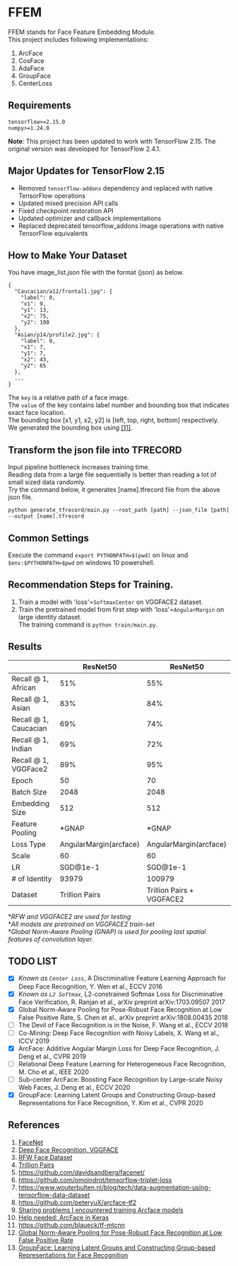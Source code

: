 # FFEM  
FFEM stands for Face Feature Embedding Module.  
This project includes following implementations:  
1. ArcFace
2. CosFace
3. AdaFace
4. GroupFace  
5. CenterLoss  

## Requirements
```
tensorflow>=2.15.0
numpy>=1.24.0
```

**Note**: This project has been updated to work with TensorFlow 2.15. The original version was developed for TensorFlow 2.4.1.

## Major Updates for TensorFlow 2.15
- Removed `tensorflow-addons` dependency and replaced with native TensorFlow operations
- Updated mixed precision API calls
- Fixed checkpoint restoration API
- Updated optimizer and callback implementations
- Replaced deprecated tensorflow_addons image operations with native TensorFlow equivalents

## How to Make Your Dataset
You have image_list.json file with the format (json) as below.  
```
{
  "Caucacian/a12/frontal1.jpg": {
    "label": 0,
    "x1": 9,
    "y1": 13,
    "x2": 75,
    "y2": 100
  },
  "Asian/p14/profile2.jpg": {
    "label": 0,
    "x1": 7,
    "y1": 7,
    "x2": 43,
    "y2": 65
  },
  ...
}
```
The `key` is a relative path of a face image.   
The `value` of the key contains label number and bounding box that indicates exact face location.  
The bounding box [x1, y1, x2, y2] is [left, top, right, bottom] respectively.  
We generated the bounding box using [[11]](https://github.com/blaueck/tf-mtcnn).  

## Transform the json file into TFRECORD
Input pipeline bottleneck increases training time.  
Reading data from a large file sequentially is better than reading a lot of small sized data randomly.  
Try the command below, it generates [name].tfrecord file from the above json file.  
```
python generate_tfrecord/main.py --root_path [path] --json_file [path] --output [name].tfrecord
```

## Common Settings
Execute the command `export PYTHONPATH=$(pwd)` on linux and `$env:$PYTHONPATH=$pwd` on windows 10 powershell.  

## Recommendation Steps for Training.
1. Train a model with 'loss'=`SoftmaxCenter` on VGGFACE2 dataset.  
2. Train the pretrained model from first step with 'loss'=`AngularMargin` on large identity dataset.  
The training command is `python train/main.py`.  


## Results
|                       |        ResNet50        |        ResNet50           |
|-----------------------|------------------------|---------------------------|
| Recall @ 1, African   | 51%                    | 55%                       |
| Recall @ 1, Asian     | 83%                    | 84%                       |
| Recall @ 1, Caucacian | 69%                    | 74%                       |
| Recall @ 1, Indian    | 69%                    | 72%                       |
| Recall @ 1, VGGFace2  | 89%                    | 95%                       |
| Epoch                 | 50                     | 70                        |
| Batch Size            | 2048                   | 2048                      |
| Embedding Size        | 512                    | 512                       |
| Feature Pooling       | *GNAP                  | *GNAP                     |
| Loss Type             | AngularMargin(arcface) | AngularMargin(arcface)    |
| Scale                 | 60                     | 60                        |
| LR                    | SGD@1e-1               | SGD@1e-1                  |
| # of Identity         | 93979                  | 100979                    |
| Dataset               | Trillion Pairs         | Trillion Pairs + VGGFACE2 |

**RFW and VGGFACE2 are used for testing*  
**All models are pretrained on VGGFACE2 train-set*  
**Global Norm-Aware Pooling (GNAP) is used for pooling last spatial features of convolution layer.*  

## TODO LIST

- [x] *Known as `Center Loss`*, A Discriminative Feature Learning Approach for Deep Face Recognition, Y. Wen et al., ECCV 2016
- [x] *Known as `L2 Softmax`*, L2-constrained Softmax Loss for Discriminative Face Verification, R. Ranjan et al., arXiv preprint arXiv:1703.09507 2017
- [x] Global Norm-Aware Pooling for Pose-Robust Face Recognition at Low False Positive Rate, S. Chen et al., arXiv preprint arXiv:1808.00435 2018
- [ ] The Devil of Face Recognition is in the Noise, F. Wang et al., ECCV 2018
- [ ] Co-Mining: Deep Face Recognition with Noisy Labels, X. Wang et al., ICCV 2019
- [x] ArcFace: Additive Angular Margin Loss for Deep Face Recognition, J. Deng et al., CVPR 2019
- [ ] Relational Deep Feature Learning for Heterogeneous Face Recognition, M. Cho et al., IEEE 2020
- [ ] Sub-center ArcFace: Boosting Face Recognition by Large-scale Noisy Web Faces, J. Deng et al., ECCV 2020
- [x] GroupFace: Learning Latent Groups and Constructing Group-based Representations for Face Recognition, Y. Kim et al., CVPR 2020

## References
1. [FaceNet](https://arxiv.org/pdf/1503.03832.pdf)
2. [Deep Face Recognition, VGGFACE](https://www.robots.ox.ac.uk/~vgg/publications/2015/Parkhi15/parkhi15.pdf)
3. [RFW Face Dataset](http://www.whdeng.cn/RFW/index.html)
4. [Trillion Pairs](http://trillionpairs.deepglint.com/overview)
5. https://github.com/davidsandberg/facenet/
6. https://github.com/omoindrot/tensorflow-triplet-loss
7. https://www.wouterbulten.nl/blog/tech/data-augmentation-using-tensorflow-data-dataset
8. https://github.com/peteryuX/arcface-tf2
9. [Sharing problems I encountered training Arcface models](https://www.kaggle.com/c/recursion-cellular-image-classification/discussion/109987)
10. [Help needed: ArcFace in Keras](https://www.reddit.com/r/deeplearning/comments/cg1kev/help_needed_arcface_in_keras)
11. https://github.com/blaueck/tf-mtcnn
12. [Global Norm-Aware Pooling for Pose-Robust Face Recognition at Low False Positive Rate](https://arxiv.org/ftp/arxiv/papers/1808/1808.00435.pdf)
13. [GroupFace: Learning Latent Groups and Constructing Group-based Representations for Face Recognition](https://arxiv.org/pdf/2005.10497.pdf)